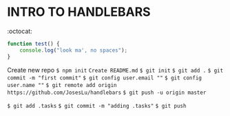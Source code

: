 # INTRO TO HANDLEBARS

:octocat: 

```javascript
function test() {
	console.log("look ma', no spaces");
}
```
Create new repo
```$ npm init```
```Create README.md```
```$ git init```
```$ git add .```
```$ git commit -m "first commit"```
```$ git config user.email ""```
```$ git config user.name ""```
```$ git remote add origin https://github.com/JosesLu/handlebars```
```$ git push -u origin master```

```$ git add .tasks```
```$ git commit -m "adding .tasks"```
```$ git push```
